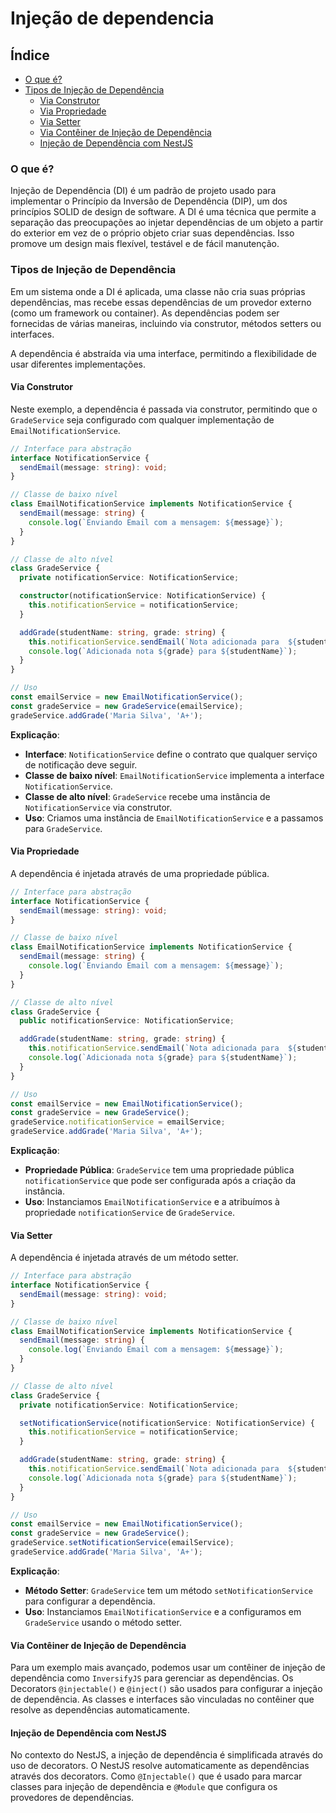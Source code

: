 # Injeção de dependencia

## Índice
- [O que é?](#o-que-é)
- [Tipos de Injeção de Dependência](#tipos-de-injeção-de-dependência)
    - [Via Construtor](#via-construtor)
    - [Via Propriedade](#via-propriedade)
    - [Via Setter](#via-setter)
    - [Via Contêiner de Injeção de Dependência](#via-contêiner-de-injeção-de-dependência)
    - [Injeção de Dependência com NestJS](#injeção-de-dependência-com-nestjs)

### O que é?

Injeção de Dependência (DI) é um padrão de projeto usado para implementar o Princípio da Inversão de Dependência (DIP), um dos princípios SOLID de design de software. A DI é uma técnica que permite a separação das preocupações ao injetar dependências de um objeto a partir do exterior em vez de o próprio objeto criar suas dependências. Isso promove um design mais flexível, testável e de fácil manutenção.


### Tipos de Injeção de Dependência
Em um sistema onde a DI é aplicada, uma classe não cria suas próprias dependências, mas recebe essas dependências de um provedor externo (como um framework ou container). As dependências podem ser fornecidas de várias maneiras, incluindo via construtor, métodos setters ou interfaces.

A dependência é abstraída via uma interface, permitindo a flexibilidade de usar diferentes implementações.

#### Via Construtor
Neste exemplo, a dependência é passada via construtor, permitindo que o `GradeService` seja configurado com qualquer implementação de `EmailNotificationService`.


```typescript
// Interface para abstração
interface NotificationService {
  sendEmail(message: string): void;
}

// Classe de baixo nível
class EmailNotificationService implements NotificationService {
  sendEmail(message: string) {
    console.log(`Enviando Email com a mensagem: ${message}`);
  }
}

// Classe de alto nível
class GradeService {
  private notificationService: NotificationService;

  constructor(notificationService: NotificationService) {
    this.notificationService = notificationService;
  }

  addGrade(studentName: string, grade: string) {
    this.notificationService.sendEmail(`Nota adicionada para  ${studentName}: ${grade}`);
    console.log(`Adicionada nota ${grade} para ${studentName}`);
  }
}

// Uso
const emailService = new EmailNotificationService();
const gradeService = new GradeService(emailService);
gradeService.addGrade('Maria Silva', 'A+');

```

**Explicação**:

- **Interface**: `NotificationService` define o contrato que qualquer serviço de notificação deve seguir.
- **Classe de baixo nível**: `EmailNotificationService` implementa a interface `NotificationService`.
- **Classe de alto nível**: `GradeService` recebe uma instância de `NotificationService` via construtor.
- **Uso**: Criamos uma instância de `EmailNotificationService` e a passamos para `GradeService`.

#### Via Propriedade
A dependência é injetada através de uma propriedade pública.

```typescript
// Interface para abstração
interface NotificationService {
  sendEmail(message: string): void;
}

// Classe de baixo nível
class EmailNotificationService implements NotificationService {
  sendEmail(message: string) {
    console.log(`Enviando Email com a mensagem: ${message}`);
  }
}

// Classe de alto nível
class GradeService {
  public notificationService: NotificationService;

  addGrade(studentName: string, grade: string) {
    this.notificationService.sendEmail(`Nota adicionada para  ${studentName}: ${grade}`);
    console.log(`Adicionada nota ${grade} para ${studentName}`);
  }
}

// Uso
const emailService = new EmailNotificationService();
const gradeService = new GradeService();
gradeService.notificationService = emailService;
gradeService.addGrade('Maria Silva', 'A+');
```

**Explicação**:

- **Propriedade Pública**: `GradeService` tem uma propriedade pública `notificationService` que pode ser configurada após a criação da instância.
- **Uso**: Instanciamos `EmailNotificationService` e a atribuímos à propriedade `notificationService` de `GradeService`.

#### Via Setter
A dependência é injetada através de um método setter.

```typescript
// Interface para abstração
interface NotificationService {
  sendEmail(message: string): void;
}

// Classe de baixo nível
class EmailNotificationService implements NotificationService {
  sendEmail(message: string) {
    console.log(`Enviando Email com a mensagem: ${message}`);
  }
}

// Classe de alto nível
class GradeService {
  private notificationService: NotificationService;

  setNotificationService(notificationService: NotificationService) {
    this.notificationService = notificationService;
  }

  addGrade(studentName: string, grade: string) {
    this.notificationService.sendEmail(`Nota adicionada para  ${studentName}: ${grade}`);
    console.log(`Adicionada nota ${grade} para ${studentName}`);
  }
}

// Uso
const emailService = new EmailNotificationService();
const gradeService = new GradeService();
gradeService.setNotificationService(emailService);
gradeService.addGrade('Maria Silva', 'A+');
```

**Explicação**:

- **Método Setter**: `GradeService` tem um método `setNotificationService` para configurar a dependência.
- **Uso**: Instanciamos `EmailNotificationService` e a configuramos em `GradeService` usando o método setter.

#### Via Contêiner de Injeção de Dependência
Para um exemplo mais avançado, podemos usar um contêiner de injeção de dependência como `InversifyJS` para gerenciar as dependências.
Os Decorators `@injectable()` e `@inject()` são usados para configurar a injeção de dependência.
As classes e interfaces são vinculadas no contêiner que resolve as dependências automaticamente.

#### Injeção de Dependência com NestJS

No contexto do NestJS, a injeção de dependência é simplificada através do uso de decorators. 
O NestJS resolve automaticamente as dependências através dos decorators. Como `@Injectable()` que é usado para marcar classes para injeção de dependência e `@Module` que configura os provedores de dependências.
